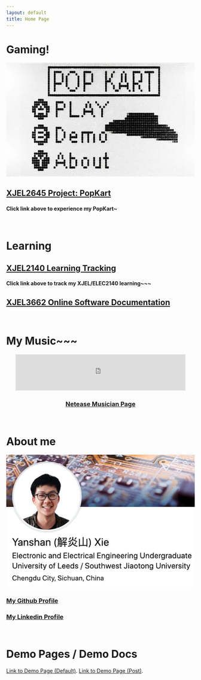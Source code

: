 ```yaml
---
layout: default
title: Home Page
---
```



# Gaming!
![XJEL 2645 ScreenShot](./XJEL2645/PopKartScreen.jpeg)
## [XJEL2645 Project: PopKart](./XJEL2645/XJEL2645_Wiki.html)
#### Click link above to experience my PopKart~

&nbsp;

# Learning
## [XJEL2140 Learning Tracking](./XJEL2140/XJEL2140_Contents.html)
#### Click link above to track my XJEL/ELEC2140 learning~~~
## [XJEL3662 Online Software Documentation](./XJEL3662/Online_Software_Documentation/index.html)

&nbsp;

# My Music~~~
<center>
<iframe frameborder="0" marginwidth="0" marginheight="0" width="90%" height="96" src="https://music.163.com/outchain/player?type=2&id=493564688&auto=0&height=66" allowfullscreen></iframe>
</center>

### [<center>Netease Musician Page</center>](https://music.163.com/#/artist?id=12094050)

&nbsp;

# About me
![Linkedin](./assets/img/linkedin_banner.png)
### [My Github Profile](https://github.com/XYSheldon)
### [My Linkedin Profile](https://www.linkedin.com/in/yanshan-xie/)

&nbsp;

# Demo Pages / Demo Docs
[Link to Demo Page (Default)](./demopage.html).
[Link to Demo Page (Post)](./demopost.html).
